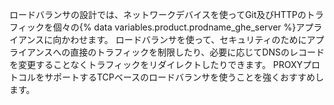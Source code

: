 ロードバランサの設計では、ネットワークデバイスを使ってGit及びHTTPのトラフィックを個々の{% data variables.product.prodname_ghe_server %}アプライアンスに向かわせます。 ロードバランサを使って、セキュリティのためにアプライアンスへの直接のトラフィックを制限したり、必要に応じてDNSのレコードを変更することなくトラフィックをリダイレクトしたりできます。 PROXYプロトコルをサポートするTCPベースのロードバランサを使うことを強くおすすめします。
